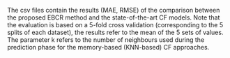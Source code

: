 The csv files contain the results (MAE, RMSE) of the comparison between the proposed EBCR method and the state-of-the-art CF models. Note that the evaluation is based on a
5-fold cross validation (corresponding to the 5 splits of each dataset), the results refer to the mean of the 5 sets of values. The parameter k refers to the number of neighbours used during the prediction phase for the memory-based (KNN-based)
CF approaches.
